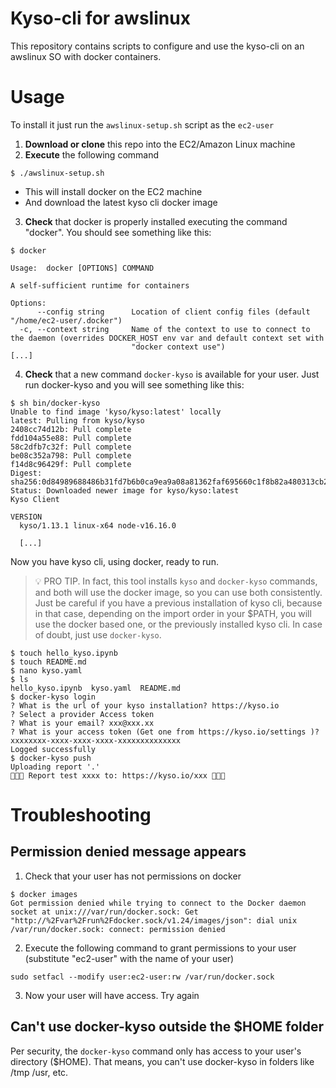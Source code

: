 # Kyso-cli for awslinux

This repository contains scripts to configure and use the kyso-cli on an awslinux SO with docker containers.

# Usage

To install it just run the `awslinux-setup.sh` script as the `ec2-user`

1. **Download or clone** this repo into the EC2/Amazon Linux machine
2. **Execute** the following command

```shell
$ ./awslinux-setup.sh
```
* This will install docker on the EC2 machine
* And download the latest kyso cli docker image

3. **Check** that docker is properly installed executing the command "docker". You should see something like this:

```shell
$ docker

Usage:  docker [OPTIONS] COMMAND

A self-sufficient runtime for containers

Options:
      --config string      Location of client config files (default "/home/ec2-user/.docker")
  -c, --context string     Name of the context to use to connect to the daemon (overrides DOCKER_HOST env var and default context set with
                           "docker context use")
[...]
```

4. **Check** that a new command `docker-kyso` is available for your user. Just run docker-kyso and you will see something like this:

```shell
$ sh bin/docker-kyso
Unable to find image 'kyso/kyso:latest' locally
latest: Pulling from kyso/kyso
2408cc74d12b: Pull complete
fdd104a55e88: Pull complete
58c2dfb7c32f: Pull complete
be08c352a798: Pull complete
f14d8c96429f: Pull complete
Digest: sha256:0d84989688486b31fd7b6b0ca9ea9a08a81362faf695660c1f8b82a480313cb2
Status: Downloaded newer image for kyso/kyso:latest
Kyso Client

VERSION
  kyso/1.13.1 linux-x64 node-v16.16.0

  [...]
```

Now you have kyso cli, using docker, ready to run. 

> 💡 PRO TIP. In fact, this tool installs `kyso` and `docker-kyso` commands, and both will use the docker image, so you can use both consistently. Just be careful if you have a previous installation of kyso cli, because in that case, depending on the import order in your $PATH, you will use the docker based one, or the previously installed kyso cli. In case of doubt, just use `docker-kyso`.

```shell
$ touch hello_kyso.ipynb
$ touch README.md
$ nano kyso.yaml
$ ls
hello_kyso.ipynb  kyso.yaml  README.md
$ docker-kyso login
? What is the url of your kyso installation? https://kyso.io
? Select a provider Access token
? What is your email? xxx@xxx.xx
? What is your access token (Get one from https://kyso.io/settings )? xxxxxxxx-xxxx-xxxx-xxxx-xxxxxxxxxxxxxx
Logged successfully
$ docker-kyso push
Uploading report '.'
🎉🎉🎉 Report test xxxx to: https://kyso.io/xxx 🎉🎉🎉
```

# Troubleshooting

## Permission denied message appears

1. Check that your user has not permissions on docker

```shell
$ docker images
Got permission denied while trying to connect to the Docker daemon socket at unix:///var/run/docker.sock: Get "http://%2Fvar%2Frun%2Fdocker.sock/v1.24/images/json": dial unix /var/run/docker.sock: connect: permission denied
```

2. Execute the following command to grant permissions to your user (substitute "ec2-user" with the name of your user)

```shell
sudo setfacl --modify user:ec2-user:rw /var/run/docker.sock
```

3. Now your user will have access. Try again

## Can't use docker-kyso outside the $HOME folder

Per security, the `docker-kyso` command only has access to your user's directory ($HOME). That means, you can't use docker-kyso in folders like /tmp /usr, etc.
